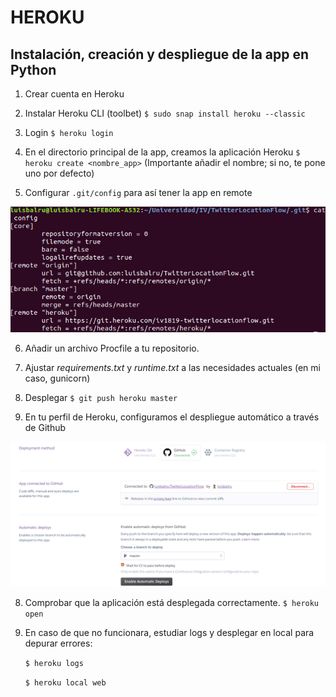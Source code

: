 # HEROKU

## Instalación, creación y despliegue de la app en Python

1) Crear cuenta en Heroku
2) Instalar Heroku CLI (toolbet)
	`$ sudo snap install heroku --classic`
	
3) Login
	`$ heroku login`

4) En el directorio principal de la app, creamos la aplicación Heroku
	`$ heroku create <nombre_app>`
	(Importante añadir el nombre; si no, te pone uno por defecto)
	
5) Configurar `.git/config` para así tener la app en remote 

![config](images/heroku1.png)


6) Añadir un archivo Procfile a tu repositorio.

7) Ajustar *requirements.txt* y *runtime.txt* a las necesidades actuales (en mi caso, gunicorn)

6) Desplegar
	`$ git push heroku master`
	
7) En tu perfil de Heroku, configuramos el despliegue automático a través de Github

![git-her](images/heroku2.png)

8) Comprobar que la aplicación está desplegada correctamente.
	`$ heroku open`

9) En caso de que no funcionara, estudiar logs y desplegar en local para depurar errores:

	`$ heroku logs`
	
	`$ heroku local web`